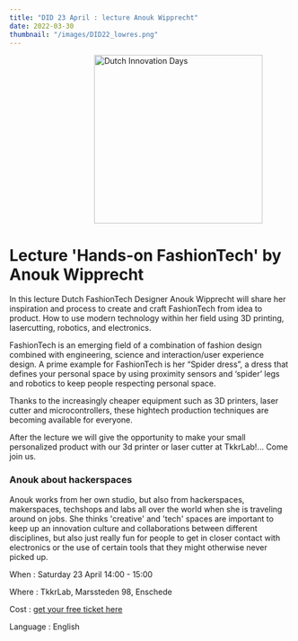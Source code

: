 ```yaml
---
title: "DID 23 April : lecture Anouk Wipprecht"
date: 2022-03-30
thumbnail: "/images/DID22_lowres.png"
---
```


<img alt="Dutch Innovation Days" src="/images/DID22_lowres.png" width="300px" height="300px" style="margin: 0 30%;">

# Lecture 'Hands-on FashionTech' by Anouk Wipprecht

In this lecture Dutch FashionTech Designer Anouk Wipprecht will share her inspiration and process to create and craft FashionTech from idea to product. How to use modern technology within her field using 3D printing, lasercutting, robotics, and electronics.

FashionTech is an emerging field of a combination of fashion design combined with engineering, science and interaction/user experience design. A prime example for FashionTech is her “Spider dress”, a dress that defines your personal space by using proximity sensors and ‘spider’ legs and robotics to keep people respecting personal space.

Thanks to the increasingly cheaper equipment such as 3D printers, laser cutter and microcontrollers, these hightech production techniques are becoming available for everyone.

After the lecture we will give the opportunity to make your small personalized product with our 3d printer or laser cutter at TkkrLab!... Come join us.


### Anouk about hackerspaces
Anouk works from her own studio, but also from hackerspaces, makerspaces, techshops and labs all over the world when she is traveling around on jobs. She thinks 'creative' and 'tech' spaces are important to keep up an innovation culture and collaborations between different disciplines, but also just really fun for people to get in closer contact with electronics or the use of certain tools that they might otherwise never picked up.


When : Saturday 23 April 14:00 - 15:00

Where : TkkrLab, Marssteden 98, Enschede

Cost : [get your free ticket here](https://tickets.tkkrlab.space/TkkrLab/did22-anouk/)

Language : English